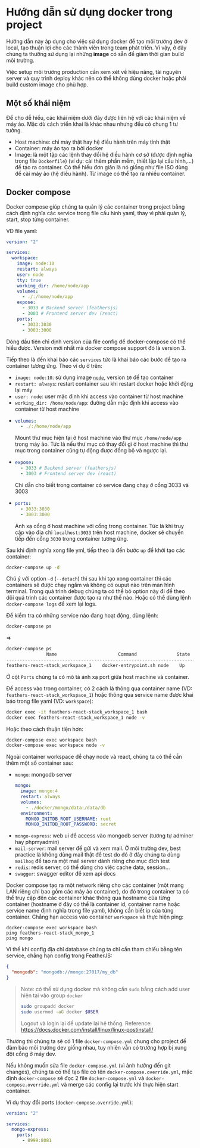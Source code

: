# Hướng dẫn sử dụng docker trong project

Hướng dẫn này áp dụng cho việc sử dụng docker để tạo môi trường dev ở local, tạo thuận lợi cho các thành viên trong team phát triển. Vì vậy, ở đây chúng ta thường sử dụng lại những **image** có sẵn để giảm thời gian build môi trường.

Việc setup môi trường production cần xem xét về hiệu năng, tài nguyên server và quy trình deploy khác nên có thể không dùng docker hoặc phải build custom image cho phù hợp.

## Một số khái niệm
Để cho dễ hiểu, các khái niệm dưới đây được liên hệ với các khái niệm về máy ảo. Mặc dù cách triển khai là khác nhau nhưng đều có chung 1 tư tưởng.

- Host machine: chỉ máy thật hay hệ điều hành trên máy tính thật
- Container: máy ảo tạo ra bởi docker
- Image: là một tập các lệnh thay đổi hệ điều hành cơ sở (được định nghĩa trong file `Dockerfile`) (ví dụ: cài thêm phần mềm, thiết lập lại cấu hình,...) để tạo ra container. Có thể hiểu đơn giản là nó giống như file ISO dùng để cài máy ảo (hệ điều hành). Từ image có thể tạo ra nhiều container.

## Docker compose
Docker compose giúp chúng ta quản lý các container trong project bằng cách định nghĩa các service trong file cấu hình yaml, thay vì phải quản lý, start, stop từng container.

VD file yaml:
```yml
version: "2"

services:
  workspace:
    image: node:10
    restart: always
    user: node
    tty: true
    working_dir: /home/node/app
    volumes:
      - ./:/home/node/app
    expose:
      - 3033 # Backend server (feathersjs)
      - 3003 # Frontend server dev (react)
    ports:
      - 3033:3030
      - 3003:3000
```
Dòng đầu tiên chỉ định version của file config để docker-compose có thể hiểu được. Version mới nhất mà docker compose support đó là version 3.

Tiếp theo là đến khai báo các `services` tức là khai báo các bước để tạo ra container tương ứng. Theo ví dụ ở trên:
- `image: node:10`: sử dụng image [`node`](https://hub.docker.com/_/node/), version `10` để tạo container
- `restart: always`: restart container sau khi restart docker hoặc khởi động lại máy
- `user: node`: user mặc định khi access vào container từ host machine
- `working_dir: /home/node/app`: đường dẫn mặc định khi access vào container từ host machine
- ```yml
  volumes:
    - ./:/home/node/app
  ```
  Mount thư mục hiện tại ở host machine vào thư mục `/home/node/app` trong máy ảo. Tức là nếu thư mục có thay đổi gì ở host machine thì thư mục trong container cũng tự động được đồng bộ và ngược lại.
- ```yml
  expose:
    - 3033 # Backend server (feathersjs)
    - 3003 # Frontend server dev (react)
  ```
  Chỉ dẫn cho biết trong container có service đang chạy ở cổng 3033 và 3003
- ```yml
  ports:
    - 3033:3030
    - 3003:3000
  ```
  Ánh xạ cổng ở host machine với cổng trong container. Tức là khi truy cập vào địa chỉ `localhost:3033` trên host machine, docker sẽ chuyển tiếp đến cổng `3030` trong container tương ứng.

Sau khi định nghĩa xong file yml, tiếp theo là đến bước `up` để khởi tạo các container:
```bash
docker-compose up -d
```
Chú ý với option `-d` (`--detach`) thì sau khi tạo xong container thì các containers sẽ được chạy ngầm và không có ouput nào trên màn hình terminal. Trong quá trình debug chúng ta có thể bỏ option này đi để theo dõi quá trình các container được tạo ra như thế nào. Hoặc có thể dùng lệnh `docker-compose logs` để xem lại logs.

Để kiểm tra có những service nào đang hoạt động, dùng lệnh:
```bash
docker-compose ps
```
=>
```bash
docker-compose ps
               Name                       Command               State                       Ports
---------------------------------------------------------------------------------------------------------------------
feathers-react-stack_workspace_1    docker-entrypoint.sh node    Up    0.0.0.0:3003->3003/tcp, 0.0.0.0:3033->3033/tcp
```
Ở cột `Ports` chúng ta có mô tả ánh xạ port giữa host machine và container.

Để access vào trong container, có 2 cách là thông qua container name (VD: `feathers-react-stack_workspace_1`) hoặc thông qua service name được khai báo trong file yaml (VD: `workspace`):
```bash
docker exec -it feathers-react-stack_workspace_1 bash
docker exec feathers-react-stack_workspace_1 node -v
```
Hoặc theo cách thuận tiện hơn:
```bash
docker-compose exec workspace bash
docker-compose exec workspace node -v
```

Ngoài container workspace để chạy node và react, chúng ta có thể cần thêm một số container sau:
- `mongo`: mongodb server
  ```yaml
  mongo:
    image: mongo:4
    restart: always
    volumes:
      - ./docker/mongo/data:/data/db
    environment:
      MONGO_INITDB_ROOT_USERNAME: root
      MONGO_INITDB_ROOT_PASSWORD: secret
  ```
- `mongo-express`: web ui để access vào mongodb server (tương tự adminer hay phpmyadmin)
- `mail-server`: mail server để gửi và xem mail. Ở môi trường dev, best practice là không dùng mail thật để test do đó ở đây chúng ta dùng `mailhog` để tạo ra một mail server dành riêng cho mục đích test
- `redis`: redis server, có thể dùng cho việc cache data, session...
- `swagger`: swagger editor để xem api docs

Docker compose tạo ra một network riêng cho các container (một mạng LAN riêng chỉ bao gồm các máy ảo container), do đó trong container ta có thể truy cập đến các container khác thông qua hostname của từng container (hostname ở đây có thể là container id, container name hoặc service name định nghĩa trong file yaml), không cần biết ip của từng container. Chẳng hạn access vào container `workspace` và thực hiện ping:
```
docker-compose exec workspace bash
ping feathers-react-stack_mongo_1
ping mongo
```
Vì thế khi config địa chỉ database chúng ta chỉ cần tham chiếu bằng tên service, chẳng hạn config trong FeatherJS:
```json
{
  "mongodb": "mongodb://mongo:27017/my_db"
}
```

> Note: có thể sử dụng docker mà không cần `sudo` bằng cách add user hiện tại vào group `docker`
> ```bash
> sudo groupadd docker
> sudo usermod -aG docker $USER
> ```
> Logout và login lại để update lại hệ thống.
> Reference: https://docs.docker.com/install/linux/linux-postinstall/

Thường thì chúng ta sẽ có 1 file `docker-compose.yml` chung cho project để đảm bảo môi trường dev giống nhau, tuy nhiên vẫn có trường hợp bị xung đột cổng ở máy dev.

Nếu không muốn sửa file `docker-compose.yml` (vì ảnh hưởng đến git changes), chúng ta có thể tạo file có tên `docker-compose.override.yml`, mặc định `docker-compose` sẽ đọc 2 file `docker-compose.yml` và `docker-compose.override.yml` và merge các config lại trước khi thực hiện start container.

Ví dụ thay đổi ports (`docker-compose.override.yml`):
```yaml
version: "2"

services:
  mongo-express:
    ports:
      - 8999:8081
```
